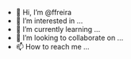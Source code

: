- 👋 Hi, I’m @ffreira
- 👀 I’m interested in ...
- 🌱 I’m currently learning ...
- 💞️ I’m looking to collaborate on ...
- 📫 How to reach me ...

<!---
ffreira/ffreira is a ✨ special ✨ repository because its `README.md` (this file) appears on your GitHub profile.
You can click the Preview link to take a look at your changes.
--->
